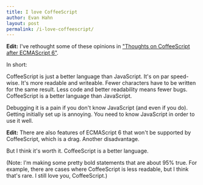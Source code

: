 ```yaml
---
title: I love CoffeeScript
author: Evan Hahn
layout: post
permalink: /i-love-coffeescript/
---
```


**Edit:** I've rethought some of these opinions in ["Thoughts on CoffeeScript after ECMAScript 6"](/coffeescript-and-ecmascript-6/).

In short:

CoffeeScript is just a better language than JavaScript. It's on par speed-wise. It's more readable and writeable. Fewer characters have to be written for the same result. Less code and better readability means fewer bugs. CoffeeScript is a better language than JavaScript.

Debugging it is a pain if you don't know JavaScript (and even if you do). Getting initially set up is annoying. You need to know JavaScript in order to use it well.

**Edit:** There are also features of ECMAScript 6 that won't be supported by CoffeeScript, which is a drag. Another disadvantage.

But I think it's worth it. CoffeeScript is a better language.

(Note: I'm making some pretty bold statements that are about 95% true. For example, there are cases where CoffeeScript is less readable, but I think that's rare. I still love you, CoffeeScript.)
